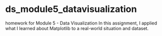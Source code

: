 # ds_module5_datavisualization
homework for Module 5 -  Data Visualization
In this assignment, I applied what I learned about Matplotlib to a real-world situation and dataset.
